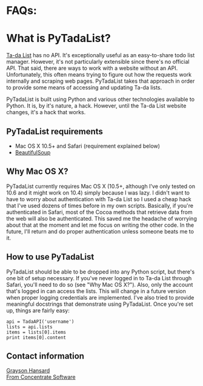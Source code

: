 # FAQs:
# What is PyTadaList?

[Ta-da List](http://tadalist.com) has no API.  It's exceptionally useful as an easy-to-share todo list manager.  However, it's not particularly extensible since there's no official API.  That said, there are ways to work with a website without an API.  Unfortunately, this often means trying to figure out how the requests work internally and scraping web pages.  PyTadaList takes that approach in order to provide some means of accessing and updating Ta-da lists.

PyTadaList is built using Python and various other technologies available to Python.  It is, by it's nature, a hack.  However, until the Ta-da List website changes, it's a hack that works.

## PyTadaList requirements

* Mac OS X 10.5+ and Safari (requirement explained below)
* [BeautifulSoup](http://www.crummy.com/software/BeautifulSoup/)

## Why Mac OS X?

PyTadaList currently requires Mac OS X (10.5+, although I've only tested on 10.6 and it might work on 10.4) simply because I was lazy.  I didn't want to have to worry about authentication with Ta-da List so I used a cheap hack that I've used dozens of times before in my own scripts.  Basically, if you're authenticated in Safari, most of the Cocoa methods that retrieve data from the web will also be authenticated.  This saved me the headache of worrying about that at the moment and let me focus on writing the other code.  In the future, I'll return and do proper authentication unless someone beats me to it.

## How to use PyTadaList

PyTadaList should be able to be dropped into any Python script, but there's one bit of setup necessary.  If you've never logged in to Ta-da List through Safari, you'll need to do so (see "Why Mac OS X?").  Also, only the account that's logged in can access the lists.  This will change in a future version when proper logging credentials are implemented.  I've also tried to provide meaningful docstrings that demonstrate using PyTadaList.  Once you're set up, things are fairly easy:

	api = TadaAPI('username')
	lists = api.lists
	items = lists[0].items
	print items[0].content

## Contact information

[Grayson Hansard](mailto:info@fromconcentratesoftware.com)  
[From Concentrate Software](http://www.fromconcentratesoftware.com/)
